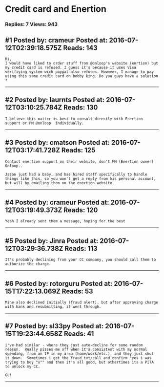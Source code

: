 # Credit card and Enertion

### Replies: 7 Views: 943

## \#1 Posted by: crameur Posted at: 2016-07-12T02:39:18.575Z Reads: 143

```
Hi,
I would have liked to order stuff from @onloop's website (enrtion) but my credit card is refused. I guess it's because it uses Visa verifiying system wich paypal also refuses. However, I manage to pay using this same credit card on hobby king. Do you guys have a solution ?
```

---
## \#2 Posted by: laurnts Posted at: 2016-07-12T03:10:25.784Z Reads: 130

```
I believe this matter is best to consult directly with Enertion support or PM @onloop  individually.
```

---
## \#3 Posted by: cmatson Posted at: 2016-07-12T03:17:41.728Z Reads: 125

```
Contact enertion support on their website, don't PM (Enertion owner) Onloop.. 

Jason just had a baby, and has hired staff specifically to handle things like this, so you won't get a reply from his personal account, but will by emailing them on the enertion website.
```

---
## \#4 Posted by: crameur Posted at: 2016-07-12T03:19:49.373Z Reads: 120

```
Yeah I already sent them a message, hoping for the best
```

---
## \#5 Posted by: Jinra Posted at: 2016-07-12T03:29:36.738Z Reads: 113

```
It's probably declining from your CC company, you should call them to authorize the charge.
```

---
## \#6 Posted by: rotorguru Posted at: 2016-07-15T17:22:13.069Z Reads: 53

```
Mine also declined initially (fraud alert), but after approving charge with bank and resubmitting, it went through.
```

---
## \#7 Posted by: sl33py Posted at: 2016-07-15T19:23:44.658Z Reads: 41

```
i've had similar - where they just auto-decline for some random reason.  Really pisses me off when it's consistent with my normal spending, from an IP in my area (home/work/etc.), and they just shut it down.  Sometimes i get the fraud txt/call and confirm "yes i was trying to buy "x"" and then it's all good, but othertimes its a PITA to unlock my CC.

GL!
```

---
